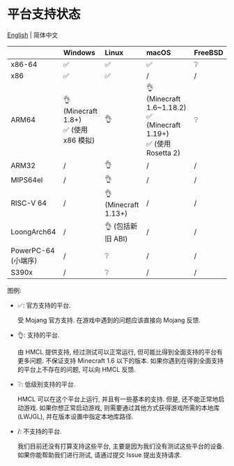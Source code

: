 # 平台支持状态

[English](PLATFORM.md) | 简体中文

|                  | Windows                               | Linux                | macOS                                                                  | FreeBSD |
|------------------|:--------------------------------------|:---------------------|:-----------------------------------------------------------------------|:--------|
| x86-64           | ✅️                                    | ✅️                   | ✅️                                                                     | ❔       |
| x86              | ✅️                                    | ✅️                   | /                                                                      | /       |
| ARM64            | 👌 (Minecraft 1.8+)<br/>✅ (使用 x86 模拟) | 👌                   | 👌 (Minecraft 1.6~1.18.2)<br/>✅ (Minecraft 1.19+)<br/>✅ (使用 Rosetta 2) | ❔       |
| ARM32            | /️                                    | 👌                   | /                                                                      | /       |
| MIPS64el         | /                                     | 👌                   | /                                                                      | /       |
| RISC-V 64        | /                                     | 👌 (Minecraft 1.13+) | /                                                                      | /       |
| LoongArch64      | /                                     | 👌 (包括新旧 ABI)        | /                                                                      | /       |
| PowerPC-64 (小端序) | /                                     | ❔                    | /                                                                      | /       |
| S390x            | /                                     | ❔                    | /                                                                      | /       |

图例:

* ✅: 官方支持的平台.

  受 Mojang 官方支持. 在游戏中遇到的问题应该直接向 Mojang 反馈.

* 👌: 支持的平台.

  由 HMCL 提供支持, 经过测试可以正常运行, 但可能比得到全面支持的平台有更多问题.
  不保证支持 Minecraft 1.6 以下的版本.
  如果你遇到在得到全面支持的平台上不存在的问题, 可以向 HMCL 反馈.

* ❔: 低级别支持的平台.

  HMCL 可以在这个平台上运行, 并且有一些基本的支持.
  但是, 还不能正常地启动游戏.
  如果你想正常启动游戏,
  则需要通过其他方式获得游戏所需的本地库(LWJGL), 并在版本设置中指定本地库路径.

* /: 不支持的平台.

  我们目前还没有打算支持这些平台, 主要是因为我们没有测试这些平台的设备.
  如果你能帮助我们进行测试, 请通过提交 Issue 提出支持请求.

